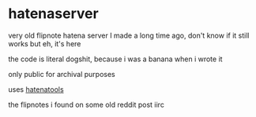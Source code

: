 # hatenaserver

very old flipnote hatena server I made a long time ago, don't know if it still works but eh, it's here

the code is literal dogshit, because i was a banana when i wrote it

only public for archival purposes

uses [hatenatools](https://github.com/pbsds/hatena-server/tree/master/Hatenatools)

the flipnotes i found on some old reddit post iirc
